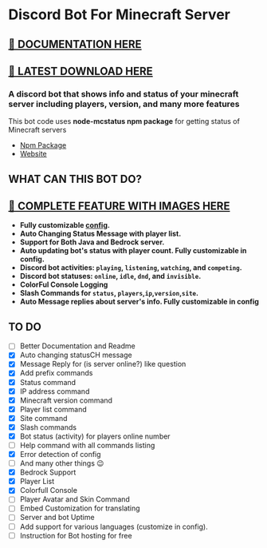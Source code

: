 # Discord Bot For Minecraft Server

## [🔗 DOCUMENTATION HERE](https://nooberpro.gitbook.io/minecraft-discord-bot/installation/setup)

## [🔗 LATEST DOWNLOAD HERE](https://github.com/Nooberpro/minecraft-discord-bot/archive/refs/heads/main.zip)

### **A discord bot that shows info and status of your minecraft server including players, version, and many more features**

This bot code uses **node-mcstatus npm package** for getting status of Minecraft servers

- [Npm Package](https://www.npmjs.com/package/node-mcstatus)
- [Website](https://mcstatus.io)

## WHAT CAN THIS BOT DO?

## [🔗 COMPLETE FEATURE WITH IMAGES HERE](https://nooberpro.gitbook.io/minecraft-discord-bot/#what-can-this-bot-do)

- **Fully customizable [config](config.js).**
- **Auto Changing Status Message with player list.**
- **Support for Both Java and Bedrock server.**
- **Auto updating bot's status with player count. Fully customizable in config.**
- **Discord bot activities: `playing`, `listening`, `watching`, and `competing`.**
- **Discord bot statuses: `online`, `idle`, `dnd`, and `invisible`.**
- **ColorFul Console Logging**
- **Slash Commands for `status`, `players`,`ip`,`version`,`site`.**
- **Auto Message replies about server's info. Fully customizable in config**

## TO DO

- [ ] Better Documentation and Readme
- [x] Auto changing statusCH message
- [x] Message Reply for (is server online?) like question
- [x] Add prefix commands
- [x] Status command
- [x] IP address command
- [x] Minecraft version command
- [x] Player list command
- [x] Site command
- [x] Slash commands
- [x] Bot status (activity) for players online number
- [ ] Help command with all commands listing
- [x] Error detection of config
- [ ] And many other things 😉
- [x] Bedrock Support
- [x] Player List
- [x] Colorfull Console
- [ ] Player Avatar and Skin Command
- [ ] Embed Customization for translating
- [ ] Server and bot Uptime
- [ ] Add support for various languages (customize in config).
- [ ] Instruction for Bot hosting for free
